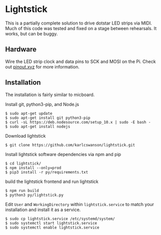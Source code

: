 # Lightstick
This is a partially complete solution to drive dotstar LED strips via MIDI.  Much of this code was tested and fixed on a stage between rehearsals.  It works, but can be buggy.

## Hardware
Wire the LED strip clock and data pins to SCK and MOSI on the Pi.  Check out [pinout.xyz](https://pinout.xyz) for more information.

## Installation
The installation is fairly similar to micboard.


Install git, python3-pip, and Node.js
```
$ sudo apt-get update
$ sudo apt-get install git python3-pip
$ curl -sL https://deb.nodesource.com/setup_10.x | sudo -E bash -
$ sudo apt-get install nodejs
```

Download lightstick
```
$ git clone https://github.com/karlcswanson/lightstick.git
```

Install lightstick software dependencies via npm and pip
```
$ cd lightstick/
$ npm install --only=prod
$ pip3 install -r py/requirements.txt
```

build the lightstick frontend and run lightstick
```
$ npm run build
$ python3 py/lightstick.py
```

Edit `User` and `WorkingDirectory` within `lightstick.service` to match your installation and install it as a service.
```
$ sudo cp lightstick.service /etc/systemd/system/
$ sudo systemctl start lightstick.service
$ sudo systemctl enable lightstick.service
```
